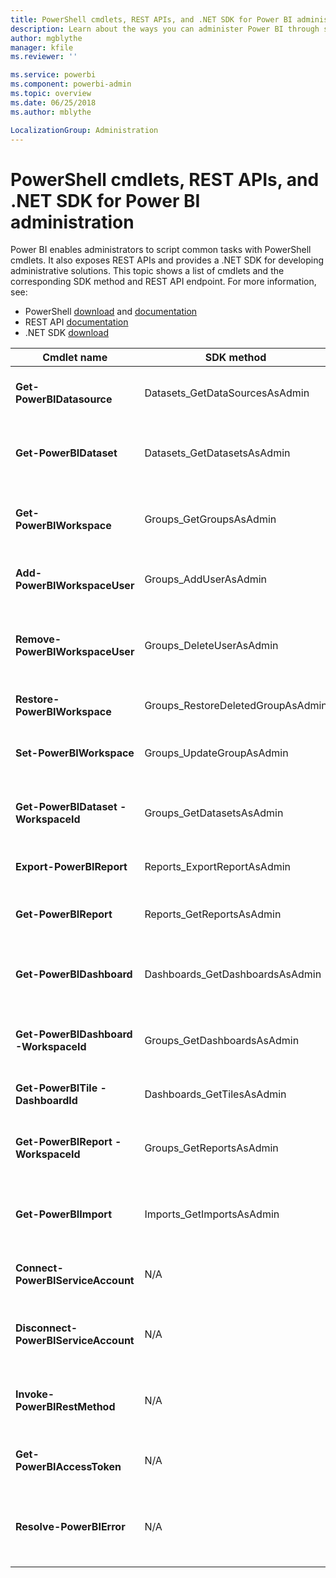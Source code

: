 ```yaml
---
title: PowerShell cmdlets, REST APIs, and .NET SDK for Power BI administration
description: Learn about the ways you can administer Power BI through scripts and programming APIs.
author: mgblythe
manager: kfile
ms.reviewer: ''

ms.service: powerbi
ms.component: powerbi-admin
ms.topic: overview
ms.date: 06/25/2018
ms.author: mblythe

LocalizationGroup: Administration
---
```


# PowerShell cmdlets, REST APIs, and .NET SDK for Power BI administration
Power BI enables administrators to script common tasks with PowerShell cmdlets. It also exposes REST APIs and provides a .NET SDK for developing administrative solutions. This topic shows a list of cmdlets and the corresponding SDK method and REST API endpoint. For more information, see:

  - PowerShell [download](https://www.powershellgallery.com/packages/MicrosoftPowerBIMgmt/) and [documentation](https://docs.microsoft.com/powershell/power-bi/overview?view=powerbi-ps)
  - REST API [documentation](https://docs.microsoft.com/rest/api/power-bi/admin)
  - .NET SDK [download](https://www.nuget.org/packages/Microsoft.PowerBI.Api/) 


| **Cmdlet name** | **SDK method** | **REST API endpoint** | **Description** |
| --- | --- | --- | --- |
| **Get-PowerBIDatasource** | Datasets\_GetDataSourcesAsAdmin | /v1.0/myorg/admin/datasets/{datasetkey}/datasources | Gets the data sources for a given dataset. |
| **Get-PowerBIDataset** | Datasets\_GetDatasetsAsAdmin | /v1.0/myorg/admin/datasets | Gets the full list of datasets in a Power BI tenant. |
| **Get-PowerBIWorkspace** | Groups\_GetGroupsAsAdmin | /v1.0/myorg/admin/groups | Gets the full list of workspaces in a Power BI tenant. |
| **Add-PowerBIWorkspaceUser** | Groups\_AddUserAsAdmin | /v1.0/myorg/admin/groups/{groupId}/users | Adds a user as a member to a given workspace. |
| **Remove-PowerBIWorkspaceUser** | Groups\_DeleteUserAsAdmin | /v1.0/myorg/admin/groups/{groupId}/users/{user} | Removes a user from the membership list of a given workspace. |
| **Restore-PowerBIWorkspace** | Groups\_RestoreDeletedGroupAsAdmin | /v1.0/myorg/admin/groups/{groupId}/restore | Restores a deleted workspace. |
| **Set-PowerBIWorkspace** | Groups\_UpdateGroupAsAdmin | /v1.0/myorg/admin/groups/{groupId} | Updates the properties of a given workspace. |
| **Get-PowerBIDataset -WorkspaceId** | Groups\_GetDatasetsAsAdmin | /v1.0/myorg/admin/groups/{group\_id}/datasets | Gets the datasets within a given workspace. |
| **Export-PowerBIReport** | Reports\_ExportReportAsAdmin | N/A | Exports a give report to a local file. |
| **Get-PowerBIReport** | Reports\_GetReportsAsAdmin | /v1.0/myorg/admin/reports | Gets the full list of reports in a Power BI tenant. |
| **Get-PowerBIDashboard** | Dashboards\_GetDashboardsAsAdmin | /v1.0/myorg/admin/dashboards | Gets the full list of dashboards in a Power BI tenant. |
| **Get-PowerBIDashboard -WorkspaceId** | Groups\_GetDashboardsAsAdmin | /v1.0/myorg/admin/groups/{group\_id}/dashboards | Gets the dashboards within a given workspace. |
| **Get-PowerBITile -DashboardId** | Dashboards\_GetTilesAsAdmin | /v1.0/myorg/admin/dashboards/{dashboard\_id}/tiles | Gets the tiles of a given dashboard. |
| **Get-PowerBIReport -WorkspaceId** | Groups\_GetReportsAsAdmin | /v1.0/myorg/admin/groups/{group\_id}/reports | Gets the reports within a given workspace. |
| **Get-PowerBIImport** | Imports\_GetImportsAsAdmin | /v1.0/myorg/admin/imports | Gets the full list of imports in a Power BI tenant. |
| **Connect-PowerBIServiceAccount** | N/A | N/A | Login to Power BI and start a session. |
| **Disconnect-PowerBIServiceAccount** | N/A | N/A | Logout of Power BI and close the existing session. |
| **Invoke-PowerBIRestMethod** | N/A | N/A | Send arbitrary REST API calls to Power BI. |
| **Get-PowerBIAccessToken** | N/A | N/A | Obtain the Power BI access token in a session. |
| **Resolve-PowerBIError** | N/A | N/A | Get detailed error information for unsuccessful cmdlet calls. |